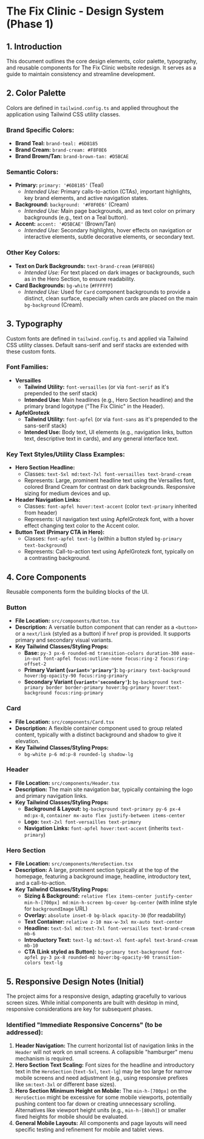 # The Fix Clinic - Design System (Phase 1)

## 1. Introduction

This document outlines the core design elements, color palette, typography, and reusable components for The Fix Clinic website redesign. It serves as a guide to maintain consistency and streamline development.

## 2. Color Palette

Colors are defined in `tailwind.config.ts` and applied throughout the application using Tailwind CSS utility classes.

### Brand Specific Colors:

*   **Brand Teal:** `brand-teal: #6D8185`
*   **Brand Cream:** `brand-cream: #F8F0E6`
*   **Brand Brown/Tan:** `brand-brown-tan: #D5BCAE`

### Semantic Colors:

*   **Primary:** `primary: '#6D8185'` (Teal)
    *   *Intended Use:* Primary calls-to-action (CTAs), important highlights, key brand elements, and active navigation states.
*   **Background:** `background: '#F8F0E6'` (Cream)
    *   *Intended Use:* Main page backgrounds, and as text color on primary backgrounds (e.g., text on a Teal button).
*   **Accent:** `accent: '#D5BCAE'` (Brown/Tan)
    *   *Intended Use:* Secondary highlights, hover effects on navigation or interactive elements, subtle decorative elements, or secondary text.

### Other Key Colors:

*   **Text on Dark Backgrounds:** `text-brand-cream` (`#F8F0E6`)
    *   *Intended Use:* For text placed on dark images or backgrounds, such as in the Hero Section, to ensure readability.
*   **Card Backgrounds:** `bg-white` (`#FFFFFF`)
    *   *Intended Use:* Used for `Card` component backgrounds to provide a distinct, clean surface, especially when cards are placed on the main `bg-background` (Cream).

## 3. Typography

Custom fonts are defined in `tailwind.config.ts` and applied via Tailwind CSS utility classes. Default sans-serif and serif stacks are extended with these custom fonts.

### Font Families:

*   **Versailles**
    *   **Tailwind Utility:** `font-versailles` (or via `font-serif` as it's prepended to the serif stack)
    *   **Intended Use:** Main headlines (e.g., Hero Section headline) and the primary brand logotype ("The Fix Clinic" in the Header).
*   **ApfelGrotezk**
    *   **Tailwind Utility:** `font-apfel` (or via `font-sans` as it's prepended to the sans-serif stack)
    *   **Intended Use:** Body text, UI elements (e.g., navigation links, button text, descriptive text in cards), and any general interface text.

### Key Text Styles/Utility Class Examples:

*   **Hero Section Headline:**
    *   Classes: `text-5xl md:text-7xl font-versailles text-brand-cream`
    *   Represents: Large, prominent headline text using the Versailles font, colored Brand Cream for contrast on dark backgrounds. Responsive sizing for medium devices and up.
*   **Header Navigation Links:**
    *   Classes: `font-apfel hover:text-accent` (color `text-primary` inherited from header)
    *   Represents: UI navigation text using ApfelGrotezk font, with a hover effect changing text color to the Accent color.
*   **Button Text (Primary CTA in Hero):**
    *   Classes: `font-apfel text-lg` (within a button styled `bg-primary text-background`)
    *   Represents: Call-to-action text using ApfelGrotezk font, typically on a contrasting background.

## 4. Core Components

Reusable components form the building blocks of the UI.

### Button

*   **File Location:** `src/components/Button.tsx`
*   **Description:** A versatile button component that can render as a `<button>` or a `next/link` (styled as a button) if `href` prop is provided. It supports primary and secondary visual variants.
*   **Key Tailwind Classes/Styling Props:**
    *   **Base:** `py-3 px-6 rounded-md transition-colors duration-300 ease-in-out font-apfel focus:outline-none focus:ring-2 focus:ring-offset-2`
    *   **Primary Variant (`variant='primary'`):** `bg-primary text-background hover:bg-opacity-90 focus:ring-primary`
    *   **Secondary Variant (`variant='secondary'`):** `bg-background text-primary border border-primary hover:bg-primary hover:text-background focus:ring-primary`

### Card

*   **File Location:** `src/components/Card.tsx`
*   **Description:** A flexible container component used to group related content, typically with a distinct background and shadow to give it elevation.
*   **Key Tailwind Classes/Styling Props:**
    *   `bg-white p-6 md:p-8 rounded-lg shadow-lg`

### Header

*   **File Location:** `src/components/Header.tsx`
*   **Description:** The main site navigation bar, typically containing the logo and primary navigation links.
*   **Key Tailwind Classes/Styling Props:**
    *   **Background & Layout:** `bg-background text-primary py-6 px-4 md:px-8`, `container mx-auto flex justify-between items-center`
    *   **Logo:** `text-2xl font-versailles text-primary`
    *   **Navigation Links:** `font-apfel hover:text-accent` (inherits `text-primary`)

### Hero Section

*   **File Location:** `src/components/HeroSection.tsx`
*   **Description:** A large, prominent section typically at the top of the homepage, featuring a background image, headline, introductory text, and a call-to-action.
*   **Key Tailwind Classes/Styling Props:**
    *   **Sizing & Background:** `relative flex items-center justify-center min-h-[700px] md:min-h-screen bg-cover bg-center` (with inline style for `backgroundImage` URL)
    *   **Overlay:** `absolute inset-0 bg-black opacity-30` (for readability)
    *   **Text Container:** `relative z-10 max-w-3xl mx-auto text-center`
    *   **Headline:** `text-5xl md:text-7xl font-versailles text-brand-cream mb-6`
    *   **Introductory Text:** `text-lg md:text-xl font-apfel text-brand-cream mb-10`
    *   **CTA (Link styled as Button):** `bg-primary text-background font-apfel py-3 px-8 rounded-md hover:bg-opacity-90 transition-colors text-lg`

## 5. Responsive Design Notes (Initial)

The project aims for a responsive design, adapting gracefully to various screen sizes. While initial components are built with desktop in mind, responsive considerations are key for subsequent phases.

### Identified "Immediate Responsive Concerns" (to be addressed):

1.  **Header Navigation:** The current horizontal list of navigation links in the `Header` will not work on small screens. A collapsible "hamburger" menu mechanism is required.
2.  **Hero Section Text Scaling:** Font sizes for the headline and introductory text in the `HeroSection` (`text-5xl`, `text-lg`) may be too large for narrow mobile screens and need adjustment (e.g., using responsive prefixes like `sm:text-3xl` or different base sizes).
3.  **Hero Section Minimum Height on Mobile:** The `min-h-[700px]` on the `HeroSection` might be excessive for some mobile viewports, potentially pushing content too far down or creating unnecessary scrolling. Alternatives like viewport height units (e.g., `min-h-[80vh]`) or smaller fixed heights for mobile should be evaluated.
4.  **General Mobile Layouts:** All components and page layouts will need specific testing and refinement for mobile and tablet views.
